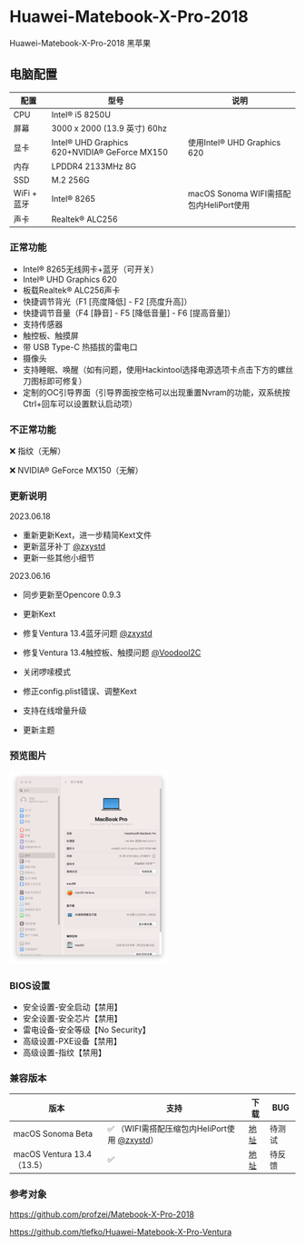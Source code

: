 



# Huawei-Matebook-X-Pro-2018

Huawei-Matebook-X-Pro-2018 黑苹果

## 电脑配置

| 配置        | 型号                                          | 说明                                    |
| ----------- | --------------------------------------------- | --------------------------------------- |
| CPU         | Intel® i5 8250U                               |                                         |
| 屏幕        | 3000 x 2000 (13.9 英寸) 60hz                  |                                         |
| 显卡        | Intel® UHD Graphics 620+NVIDIA® GeForce MX150 | 使用Intel® UHD Graphics 620             |
| 内存        | LPDDR4 2133MHz 8G                             |                                         |
| SSD         | M.2 256G                                      |                                         |
| WiFi + 蓝牙 | Intel® 8265                                   | macOS Sonoma WIFI需搭配包内HeliPort使用 |
| 声卡        | Realtek® ALC256                               |                                         |

### **正常功能**

- Intel® 8265无线网卡+蓝牙（可开关）
- Intel® UHD Graphics 620
- 板载Realtek® ALC256声卡
- 快捷调节背光（F1 [亮度降低] - F2 [亮度升高]）
- 快捷调节音量（F4 [静音] - F5 [降低音量] - F6 [提高音量]）
- 支持传感器
- 触控板、触摸屏
- 带 USB Type-C 热插拔的雷电口
- 摄像头
- 支持睡眠、唤醒（如有问题，使用Hackintool选择电源选项卡点击下方的螺丝刀图标即可修复）
- 定制的OC引导界面（引导界面按空格可以出现重置Nvram的功能，双系统按Ctrl+回车可以设置默认启动项）

### **不正常功能**

❌ 指纹（无解）

❌ NVIDIA® GeForce MX150（无解）

### 更新说明

2023.06.18

- 重新更新Kext，进一步精简Kext文件
- 更新蓝牙补丁 [@zxystd](https://github.com/zxystd/BrcmPatchRAM)
- 更新一些其他小细节

2023.06.16

- 同步更新至Opencore 0.9.3

- 更新Kext

- 修复Ventura 13.4蓝牙问题 [@zxystd](https://github.com/zxystd/BrcmPatchRAM)

- 修复Ventura 13.4触控板、触摸问题 [@VoodooI2C](https://github.com/VoodooI2C/VoodooI2C)

- 关闭啰嗦模式

- 修正config.plist错误、调整Kext

- 支持在线增量升级

- 更新主题

<h3>预览图片</h3>

<img src="https://github.com/Hakarikyo/Huawei-Matebook-X-Pro-2018/blob/main/Picture/Ventura_13.4.png?raw=true" alt="Ventura_13.4" style="zoom: 33%;" />

### BIOS设置

* 安全设置-安全启动【禁用】
* 安全设置-安全芯片【禁用】
* 雷电设备-安全等级【No Security】
* 高级设置-PXE设备【禁用】
* 高级设置-指纹【禁用】

### 兼容版本

| 版本                       | 支持                                                         | 下载                                                         | BUG    |
| -------------------------- | ------------------------------------------------------------ | ------------------------------------------------------------ | ------ |
| macOS Sonoma Beta          | ✅ （WIFI需搭配压缩包内HeliPort使用 [@zxystd](https://github.com/OpenIntelWireless/HeliPort)） | [地址](https://github.com/Hakarikyo/Huawei-Matebook-X-Pro-2018/releases) | 待测试 |
| macOS Ventura 13.4（13.5） | ✅                                                            | [地址](https://github.com/Hakarikyo/Huawei-Matebook-X-Pro-2018/releases) | 待反馈 |

<h3>参考对象</h3>

https://github.com/profzei/Matebook-X-Pro-2018

https://github.com/tlefko/Huawei-Matebook-X-Pro-Ventura
